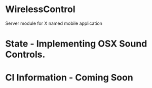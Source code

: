 # WirelessControl
Server module for X named mobile application
# State - Implementing OSX Sound Controls.
# CI Information - Coming Soon